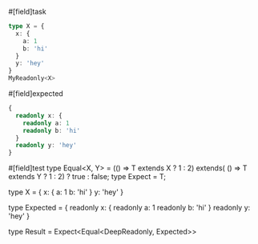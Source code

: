 #[field]task
```ts
type X = { 
  x: { 
    a: 1
    b: 'hi'
  }
  y: 'hey'
}
MyReadonly<X>
```

#[field]expected
```ts
{ 
  readonly x: { 
    readonly a: 1
    readonly b: 'hi'
  }
  readonly y: 'hey' 
}
```

#[field]test
type Equal<X, Y> = (<T>() => T extends X ? 1 : 2) extends(
    <T>() => T extends Y ? 1 : 2) ? true : false;
type Expect<T extends true> = T;

type X = { 
  x: { 
    a: 1
    b: 'hi'
  }
  y: 'hey'
}

type Expected = { 
  readonly x: { 
    readonly a: 1
    readonly b: 'hi'
  }
  readonly y: 'hey' 
}

type Result = Expect<Equal<DeepReadonly<X>, Expected>>